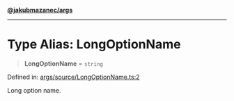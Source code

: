 [**@jakubmazanec/args**](../README.md)

---

# Type Alias: LongOptionName

> **LongOptionName** = `string`

Defined in:
[args/source/LongOptionName.ts:2](https://github.com/jakubmazanec/tools/blob/5907d31a071e860d7db8b8a00f698d18fe23e18a/packages/args/source/LongOptionName.ts#L2)

Long option name.
